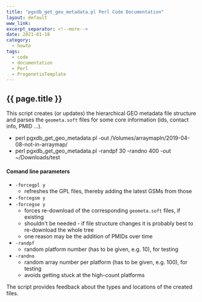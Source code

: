 ```yaml
---
title: "pgxdb_get_geo_metadata.pl Perl Code Documentation"
layout: default
www_link: 
excerpt_separator: <!--more-->
date: 2021-01-18
category:
  - howto
tags:
  - code
  - documentation
  - Perl
  - ProgenetixTemplate
---
```


## {{ page.title }}

<!--more-->


This script creates (or updates) the hierarchical GEO metadata file structure
and parses the `geometa.soft` files for some core information (ids, contact
info, PMID ...).

* perl pgxdb_get_geo_metadata.pl -out /Volumes/arraymapIn/2019-04-08-not-in-arraymap/
* perl pgxdb_get_geo_metadata.pl -randpf 30 -randno 400 -out ~/Downloads/test

#### Comand line parameters

* `-forcegpl y`
    - refreshes the GPL files, thereby adding the latest GSMs from those
* `-forcegsm y`
* `-forcegse y`
    - forces re-download of the corresponding `geometa.soft` files, if existing
    - shouldn't be needed - if file structure changes it is probably best to
    re-download the whole tree
    - one reason may be the addition of PMIDs over time
* `-randpf`
    - random platform number (has to be given, e.g. 10), for testing
* `-randno`
    - random array number per platform (has to be given, e.g. 100), for testing
    - avoids getting stuck at the high-count platforms
    
The script provides feedback about the types and locations of the created files.

